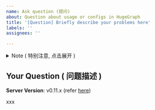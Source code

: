 ```yaml
---
name: Ask question (提问)
about: Question about usage or configs in HugeGraph
title: '[Question] Briefly describe your problems here'
labels: ''
assignees: ''

---
```


<details>
<summary> Note ( 特别注意, 点击展开 ) </summary>

### Note ( 特别注意 ) : 

> 1. Issue 标题请保持原有模板`[分类]`, 长段描述之间可以增加空行或使用`序号`标记, 保持排版清晰
> 2. 请关注提交的 issue, 缺乏信息 / 长时间 ( > 14 天) 没有回复, issue 可能会被 **关闭** (更新时会再开启)

</details>

## Your Question ( 问题描述 )

**Server Version**: v0.11.x (refer [here](https://hugegraph.github.io/hugegraph-doc/clients/restful-api/other.html))

<!-- 可提供清晰的截图圈出问题处  -->
xxx
